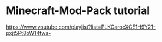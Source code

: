 # Minecraft-Mod-Pack tutorial

https://www.youtube.com/playlist?list=PLKGarocXCE1H9Y21-pxjt5Pt8bW14twa-
